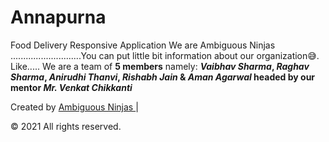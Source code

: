 # Annapurna
Food Delivery Responsive Application
We are Ambiguous Ninjas ............................You can put little bit information about our organization😅. Like..... We are a team of <strong>5 members</strong> namely: <b><em>Vaibhav Sharma</em>, <em>Raghav Sharma</em>, <em>Anirudhi Thanvi</em>, <em>Rishabh Jain</em> & <em>Aman Agarwal</em> headed by our mentor <em>Mr. Venkat Chikkanti</em></b>






<span class="credit">Created by <a href="#">Ambiguous Ninjas </a>|</span>
<html><span>&copy 2021 All rights reserved.</span></html>
